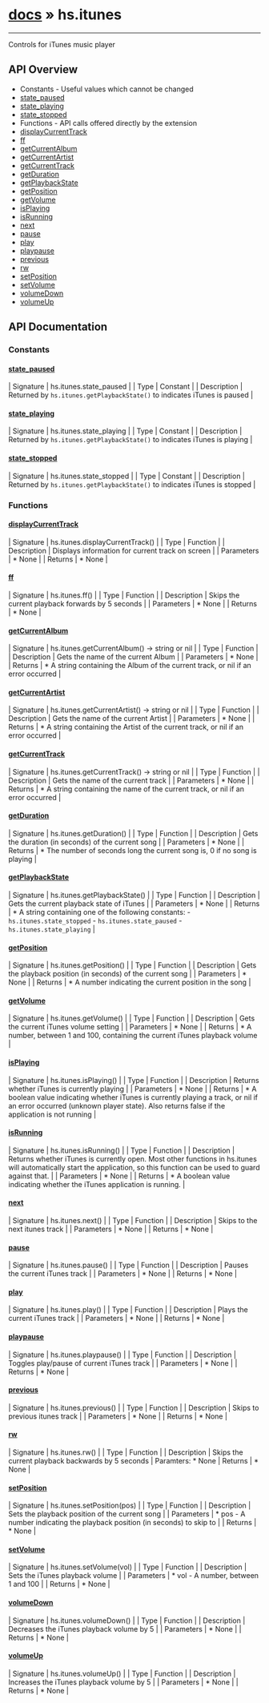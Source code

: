 # [docs](index.md) » hs.itunes
---

Controls for iTunes music player

## API Overview
* Constants - Useful values which cannot be changed
* [state_paused](#state_paused)
* [state_playing](#state_playing)
* [state_stopped](#state_stopped)
* Functions - API calls offered directly by the extension
* [displayCurrentTrack](#displayCurrentTrack)
* [ff](#ff)
* [getCurrentAlbum](#getCurrentAlbum)
* [getCurrentArtist](#getCurrentArtist)
* [getCurrentTrack](#getCurrentTrack)
* [getDuration](#getDuration)
* [getPlaybackState](#getPlaybackState)
* [getPosition](#getPosition)
* [getVolume](#getVolume)
* [isPlaying](#isPlaying)
* [isRunning](#isRunning)
* [next](#next)
* [pause](#pause)
* [play](#play)
* [playpause](#playpause)
* [previous](#previous)
* [rw](#rw)
* [setPosition](#setPosition)
* [setVolume](#setVolume)
* [volumeDown](#volumeDown)
* [volumeUp](#volumeUp)

## API Documentation

### Constants

#### [state_paused](#state_paused)
| Signature   | hs.itunes.state_paused  |
| Type        | Constant |
| Description | Returned by `hs.itunes.getPlaybackState()` to indicates iTunes is paused |

#### [state_playing](#state_playing)
| Signature   | hs.itunes.state_playing  |
| Type        | Constant |
| Description | Returned by `hs.itunes.getPlaybackState()` to indicates iTunes is playing |

#### [state_stopped](#state_stopped)
| Signature   | hs.itunes.state_stopped  |
| Type        | Constant |
| Description | Returned by `hs.itunes.getPlaybackState()` to indicates iTunes is stopped |

### Functions

#### [displayCurrentTrack](#displayCurrentTrack)
| Signature   | hs.itunes.displayCurrentTrack()  |
| Type        | Function |
| Description | Displays information for current track on screen |
| Parameters |  * None | | Returns |  * None | 
#### [ff](#ff)
| Signature   | hs.itunes.ff()  |
| Type        | Function |
| Description | Skips the current playback forwards by 5 seconds |
| Parameters |  * None | | Returns |  * None | 
#### [getCurrentAlbum](#getCurrentAlbum)
| Signature   | hs.itunes.getCurrentAlbum() -> string or nil  |
| Type        | Function |
| Description | Gets the name of the current Album |
| Parameters |  * None | | Returns |  * A string containing the Album of the current track, or nil if an error occurred | 
#### [getCurrentArtist](#getCurrentArtist)
| Signature   | hs.itunes.getCurrentArtist() -> string or nil  |
| Type        | Function |
| Description | Gets the name of the current Artist |
| Parameters |  * None | | Returns |  * A string containing the Artist of the current track, or nil if an error occurred | 
#### [getCurrentTrack](#getCurrentTrack)
| Signature   | hs.itunes.getCurrentTrack() -> string or nil  |
| Type        | Function |
| Description | Gets the name of the current track |
| Parameters |  * None | | Returns |  * A string containing the name of the current track, or nil if an error occurred | 
#### [getDuration](#getDuration)
| Signature   | hs.itunes.getDuration()  |
| Type        | Function |
| Description | Gets the duration (in seconds) of the current song |
| Parameters |  * None | | Returns |  * The number of seconds long the current song is, 0 if no song is playing | 
#### [getPlaybackState](#getPlaybackState)
| Signature   | hs.itunes.getPlaybackState()  |
| Type        | Function |
| Description | Gets the current playback state of iTunes |
| Parameters |  * None | | Returns |  * A string containing one of the following constants:   - `hs.itunes.state_stopped`   - `hs.itunes.state_paused`   - `hs.itunes.state_playing` | 
#### [getPosition](#getPosition)
| Signature   | hs.itunes.getPosition()  |
| Type        | Function |
| Description | Gets the playback position (in seconds) of the current song |
| Parameters |  * None | | Returns |  * A number indicating the current position in the song | 
#### [getVolume](#getVolume)
| Signature   | hs.itunes.getVolume()  |
| Type        | Function |
| Description | Gets the current iTunes volume setting |
| Parameters |  * None | | Returns |  * A number, between 1 and 100, containing the current iTunes playback volume | 
#### [isPlaying](#isPlaying)
| Signature   | hs.itunes.isPlaying()  |
| Type        | Function |
| Description | Returns whether iTunes is currently playing |
| Parameters |  * None | | Returns |  * A boolean value indicating whether iTunes is currently playing a track, or nil if an error occurred (unknown player state). Also returns false if the application is not running | 
#### [isRunning](#isRunning)
| Signature   | hs.itunes.isRunning()  |
| Type        | Function |
| Description | Returns whether iTunes is currently open. Most other functions in hs.itunes will automatically start the application, so this function can be used to guard against that. |
| Parameters |  * None | | Returns |  * A boolean value indicating whether the iTunes application is running. | 
#### [next](#next)
| Signature   | hs.itunes.next()  |
| Type        | Function |
| Description | Skips to the next itunes track |
| Parameters |  * None | | Returns |  * None | 
#### [pause](#pause)
| Signature   | hs.itunes.pause()  |
| Type        | Function |
| Description | Pauses the current iTunes track |
| Parameters |  * None | | Returns |  * None | 
#### [play](#play)
| Signature   | hs.itunes.play()  |
| Type        | Function |
| Description | Plays the current iTunes track |
| Parameters |  * None | | Returns |  * None | 
#### [playpause](#playpause)
| Signature   | hs.itunes.playpause()  |
| Type        | Function |
| Description | Toggles play/pause of current iTunes track |
| Parameters |  * None | | Returns |  * None | 
#### [previous](#previous)
| Signature   | hs.itunes.previous()  |
| Type        | Function |
| Description | Skips to previous itunes track |
| Parameters |  * None | | Returns |  * None | 
#### [rw](#rw)
| Signature   | hs.itunes.rw()  |
| Type        | Function |
| Description | Skips the current playback backwards by 5 seconds |
  Paramters:
     * None
| Returns |  * None | 
#### [setPosition](#setPosition)
| Signature   | hs.itunes.setPosition(pos)  |
| Type        | Function |
| Description | Sets the playback position of the current song |
| Parameters |  * pos - A number indicating the playback position (in seconds) to skip to | | Returns |  * None | 
#### [setVolume](#setVolume)
| Signature   | hs.itunes.setVolume(vol)  |
| Type        | Function |
| Description | Sets the iTunes playback volume |
| Parameters |  * vol - A number, between 1 and 100 | | Returns |  * None | 
#### [volumeDown](#volumeDown)
| Signature   | hs.itunes.volumeDown()  |
| Type        | Function |
| Description | Decreases the iTunes playback volume by 5 |
| Parameters |  * None | | Returns |  * None | 
#### [volumeUp](#volumeUp)
| Signature   | hs.itunes.volumeUp()  |
| Type        | Function |
| Description | Increases the iTunes playback volume by 5 |
| Parameters |  * None | | Returns |  * None | 
